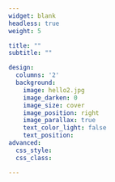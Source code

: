 ```yaml
---
widget: blank
headless: true
weight: 5

title: ""
subtitle: ""

design:
  columns: '2'
  background:
    image: hello2.jpg
    image_darken: 0
    image_size: cover
    image_position: right
    image_parallax: true
    text_color_light: false
    text_position: 
advanced:
  css_style:
  css_class: 

---
```

